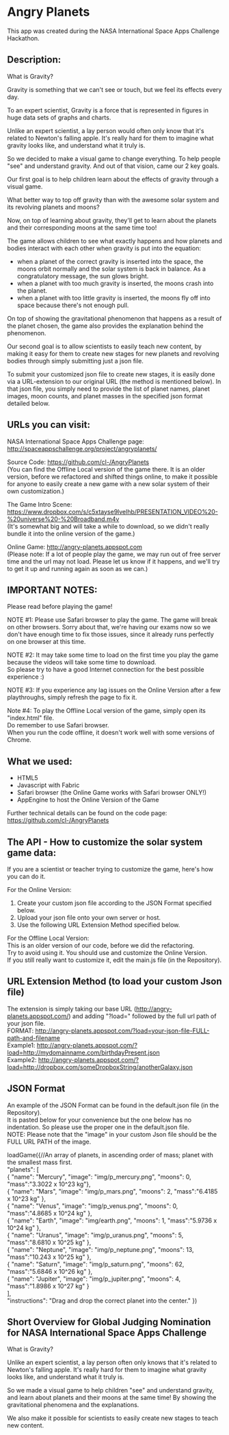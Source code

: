 Angry Planets
===============
This app was created during the NASA International Space Apps Challenge Hackathon.

Description:
---------------
What is Gravity?

Gravity is something that we can't see or touch, but we feel its effects every day.

To an expert scientist, Gravity is a force that is represented in figures in huge data sets of graphs and charts.

Unlike an expert scientist, a lay person would often only know that it's related to Newton's falling apple. It's really hard for them to imagine what gravity looks like, and understand what it truly is.

So we decided to make a visual game to change everything. To help people "see" and understand gravity. And out of that vision, came our 2 key goals.

Our first goal is to help children learn about the effects of gravity through a visual game.

What better way to top off gravity than with the awesome solar system and its revolving planets and moons?

Now, on top of learning about gravity, they'll get to learn about the planets and their corresponding moons at the same time too!

The game allows children to see what exactly happens and how planets and bodies interact with each other when gravity is put into the equation:
- when a planet of the correct gravity is inserted into the space, the moons orbit normally and the solar system is back in balance. As a congratulatory message, the sun glows bright.
- when a planet with too much gravity is inserted, the moons crash into the planet.
- when a planet with too little gravity is inserted, the moons fly off into space because there's not enough pull.

On top of showing the gravitational phenomenon that happens as a result of the planet chosen, the game also provides the explanation behind the phenomenon.

Our second goal is to allow scientists to easily teach new content, by making it easy for them to create new stages for new planets and revolving bodies through simply submitting just a json file.

To submit your customized json file to create new stages, it is easily done via a URL-extension to our original URL (the method is mentioned below). In that json file, you simply need to provide the list of planet names, planet images, moon counts, and planet masses in the specified json format detailed below.


URLs you can visit:
---------------
NASA International Space Apps Challenge page: http://spaceappschallenge.org/project/angryplanets/

Source Code: https://github.com/cl-/AngryPlanets	
(You can find the Offline Local version of the game there. It is an older version, before we refactored and shifted things online, to make it possible for anyone to easily create a new game with a new solar system of their own customization.)

The Game Intro Scene: https://www.dropbox.com/s/c5xtayse9lvelhb/PRESENTATION_VIDEO%20-%20universe%20-%20Broadband.m4v	
(It's somewhat big and will take a while to download, so we didn't really bundle it into the online version of the game.)

Online Game: http://angry-planets.appspot.com	
(Please note: If a lot of people play the game, we may run out of free server time and the url may not load. Please let us know if it happens, and we'll try to get it up and running again as soon as we can.)


IMPORTANT NOTES:
---------------
Please read before playing the game!

NOTE #1: Please use Safari browser to play the game. The game will break on other browsers. Sorry about that, we're having our exams now so we don't have enough time to fix those issues, since it already runs perfectly on one browser at this time.

NOTE #2: It may take some time to load on the first time you play the game because the videos will take some time to download.		
So please try to have a good Internet connection for the best possible experience :)

NOTE #3: If you experience any lag issues on the Online Version after a few playthroughs, simply refresh the page to fix it.

Note #4: To play the Offline Local version of the game, simply open its "index.html" file.	
Do remember to use Safari browser.	
When you run the code offline, it doesn't work well with some versions of Chrome.


What we used:
---------------
- HTML5
- Javascript with Fabric
- Safari browser (the Online Game works with Safari browser ONLY!)
- AppEngine to host the Online Version of the Game

Further technical details can be found on the code page: https://github.com/cl-/AngryPlanets


The API - How to customize the solar system game data:
---------------
If you are a scientist or teacher trying to customize the game, here's how you can do it.

For the Online Version:		
1. Create your custom json file according to the JSON Format specified below.		
2. Upload your json file onto your own server or host.	
3. Use the following URL Extension Method specified below.

For the Offline Local Version:	
This is an older version of our code, before we did the refactoring.	
Try to avoid using it. You should use and customize the Online Version.		
If you still really want to customize it, edit the main.js file (in the Repository).


URL Extension Method (to load your custom Json file)
---------------
The extension is simply taking our base URL (http://angry-planets.appspot.com/) and adding "?load=" followed by the full url path of your json file.	
FORMAT: http://angry-planets.appspot.com/?load=your-json-file-FULL-path-and-filename	
Example1: http://angry-planets.appspot.com/?load=http://mydomainname.com/birthdayPresent.json	
Example2: http://angry-planets.appspot.com/?load=http://dropbox.com/someDropboxString/anotherGalaxy.json


JSON Format
---------------
An example of the JSON Format can be found in the default.json file (in the Repository).	
It is pasted below for your convenience but the one below has no indentation. So please use the proper one in the default.json file.	
NOTE: Please note that the "image" in your custom Json file should be the FULL URL PATH of the image.

loadGame({//An array of planets, in ascending order of mass; planet with the smallest mass first.	
	"planets": [	
	{ "name": "Mercury", "image": "img/p_mercury.png", "moons": 0, "mass":"3.3022 x 10^23 kg"},		
	{ "name": "Mars", "image": "img/p_mars.png", "moons": 2, "mass":"6.4185 x 10^23 kg" },	
	{ "name": "Venus", "image": "img/p_venus.png", "moons": 0, "mass":"4.8685 x 10^24 kg" },	
	{ "name": "Earth", "image": "img/earth.png", "moons": 1, "mass":"5.9736 x 10^24 kg" },	
	{ "name": "Uranus", "image": "img/p_uranus.png", "moons": 5, "mass":"8.6810 x 10^25 kg" },	
	{ "name": "Neptune", "image": "img/p_neptune.png", "moons": 13, "mass":"10.243 x 10^25 kg" },	
	{ "name": "Saturn", "image": "img/p_saturn.png", "moons": 62, "mass":"5.6846 x 10^26 kg" },		
	{ "name": "Jupiter", "image": "img/p_jupiter.png", "moons": 4, "mass":"1.8986 x 10^27 kg" }		
	],	
	"instructions": "Drag and drop the correct planet into the center."	
})


Short Overview for Global Judging Nomination for NASA International Space Apps Challenge
---------------
What is Gravity?

Unlike an expert scientist, a lay person often only knows that it's related to Newton's falling apple. It's really hard for them to imagine what gravity looks like, and understand what it truly is.

So we made a visual game to help children "see" and understand gravity, and learn about planets and their moons at the same time! By showing the gravitational phenomena and the explanations.

We also make it possible for scientists to easily create new stages to teach new content.
